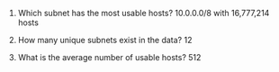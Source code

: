 

1. Which subnet has the most usable hosts?
 10.0.0.0/8 with 16,777,214 hosts

2. How many unique subnets exist in the data?
 12

3. What is the average number of usable hosts?
 512
